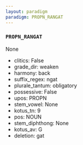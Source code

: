 ```yaml
---
layout: paradigm
paradigm: PROPN_RANGAT
---
```

### ` PROPN_RANGAT `

None
* clitics: False
* grade_dir: weaken
* harmony: back
* suffix_regex: ngat
* plurale_tantum: obligatory
* possessive: False
* upos: PROPN
* stem_vowel: None
* kotus_tn: 9
* pos: NOUN
* stem_diphthong: None
* kotus_av: G
* deletion: gat
